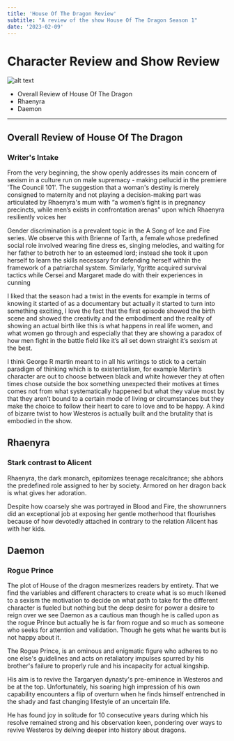 ```yaml
---
title: 'House Of The Dragon Review'
subtitle: "A review of the show House Of The Dragon Season 1"
date: '2023-02-09'
---
```


# Character Review and Show Review
![alt text](//custom-images.strikinglycdn.com/res/hrscywv4p/image/upload/c_limit,fl_lossy,h_9000,w_1200,f_auto,q_auto/10670087/179577_749251.png)

- Overall Review of House Of The Dragon
- Rhaenyra
- Daemon

---
## Overall Review of House Of The Dragon
### Writer's Intake

From the very beginning, the show openly addresses its main concern of sexism in a culture run on male supremacy - making pellucid in the premiere 'The Council 101'. The suggestion that a woman's destiny is merely consigned to maternity and not playing a decision-making part was articulated by Rhaenyra's mum with “a women’s fight is in pregnancy precincts, while men’s exists in confrontation arenas" upon which Rhaenyra resiliently voices her

Gender discrimination is a prevalent topic in the A Song of Ice and Fire series. We observe this with Brienne of Tarth, a female whose predefined social role involved wearing fine dress es, singing melodies, and waiting for her father to betroth her to an esteemed lord; instead she took it upon herself to learn the skills necessary for defending herself within the framework of a patriarchal system. Similarly, Ygritte acquired survival tactics while Cersei and Margaret made do with their experiences in cunning

I liked that the season had a twist in the events for example in terms of knowing it started of as a documentary but actually it started to turn into something exciting, I love the fact that the first episode showed the birth scene and showed the creativity and the embodiment and the reality of showing an actual birth like this is what happens in real life women, and what women go through and especially that they are showing a paradox of how men fight in the battle field like it’s all set down straight it’s sexism at the best.

I think George R martin meant to in all his writings to stick to a certain paradigm of thinking which is to existentialism, for example Martin’s character are out to choose between black and white however they at often times chose outside the box something unexpected their motives at times comes not from what systematically happened but what they value most by that they aren’t bound to a certain mode of living or circumstances but they make the choice to follow their heart to care to love and to be happy. A kind of bizarre twist to how Westeros is actually built and the brutality that is embodied in the show.



## Rhaenyra
### Stark contrast to Alicent 

Rhaenyra, the dark monarch, epitomizes teenage recalcitrance; she abhors the predefined role assigned to her by society. Armored on her dragon back is what gives her adoration. 

Despite how coarsely she was portrayed in Blood and Fire, the showrunners did an exceptional job at exposing her gentle motherhood that flourishes because of how devotedly attached in contrary to the relation Alicent has with her kids. 




## Daemon
### Rogue Prince

The plot of House of the dragon mesmerizes readers by entirety. That we find the variables and different characters to create what is so much likened to a sexism the motivation to decide on what path to take for the different character is fueled but nothing but the deep desire for power a desire to reign over we see Daemon as a cautious man though he is called upon as the rogue Prince but actually he is far from rogue and so much as someone who seeks for attention and validation. Though he gets what he wants but is not happy about it. 

The Rogue Prince, is an ominous and enigmatic figure who adheres to no one else's guidelines and acts on retaliatory impulses spurred by his brother's failure to properly rule and his incapacity for actual kingship.

His aim is to revive the Targaryen dynasty's pre-eminence in Westeros and be at the top. Unfortunately, his soaring high impression of his own capability encounters a flip of overturn when he finds himself entrenched in the shady and fast changing lifestyle of an uncertain life.

He has found joy in solitude for 10 consecutive years during which his resolve remained strong and his observation keen, pondering over ways to revive Westeros by delving deeper into history about dragons.